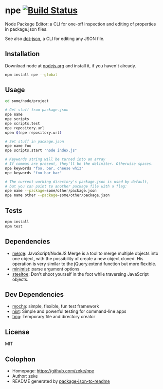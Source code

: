 # npe [![Build Status](https://travis-ci.org/zeke/npe.png?branch=master)](https://travis-ci.org/zeke/npe)

Node Package Editor: a CLI for one-off inspection and editing of properties in package.json files.

See also [dot-json](https://github.com/maikelvl/dot-json), a CLI for editing
any JSON file.

## Installation

Download node at [nodejs.org](http://nodejs.org) and install it, if you haven't already.

```sh
npm install npe --global
```

## Usage

```sh
cd some/node/project

# Get stuff from package.json
npe name
npe scripts
npe scripts.test
npe repository.url
open $(npe repository.url)

# Set stuff in package.json
npe name foo
npe scripts.start "node index.js"

# Keywords string will be turned into an array
# If commas are present, they'll be the delimiter. Otherwise spaces.
npe keywords "foo, bar, cheese whiz"
npe keywords "foo bar baz"

# The current working directory's package.json is used by default,
# but you can point to another package file with a flag:
npe name --package=some/other/package.json
npe name other --package=some/other/package.json

```

## Tests

```sh
npm install
npm test
```

## Dependencies

- [merge](https://github.com/yeikos/js.merge): JavaScript/NodeJS Merge is a tool to merge multiple objects into one object, with the possibility of create a new object cloned. His operation is very similar to the jQuery.extend function but more flexible.
- [minimist](https://github.com/substack/minimist): parse argument options
- [steeltoe](https://github.com/jclem/steeltoe): Don&#39;t shoot yourself in the foot while traversing JavaScript objects.


## Dev Dependencies

- [mocha](https://github.com/visionmedia/mocha): simple, flexible, fun test framework
- [nixt](https://github.com/vesln/nixt): Simple and powerful testing for command-line apps
- [tmp](https://github.com/raszi/node-tmp): Temporary file and directory creator


## License

MIT

## Colophon

- Homepage: https://github.com/zeke/npe
- Author: zeke
- README generated by
[package-json-to-readme](https://github.com/zeke/package-json-to-readme)
